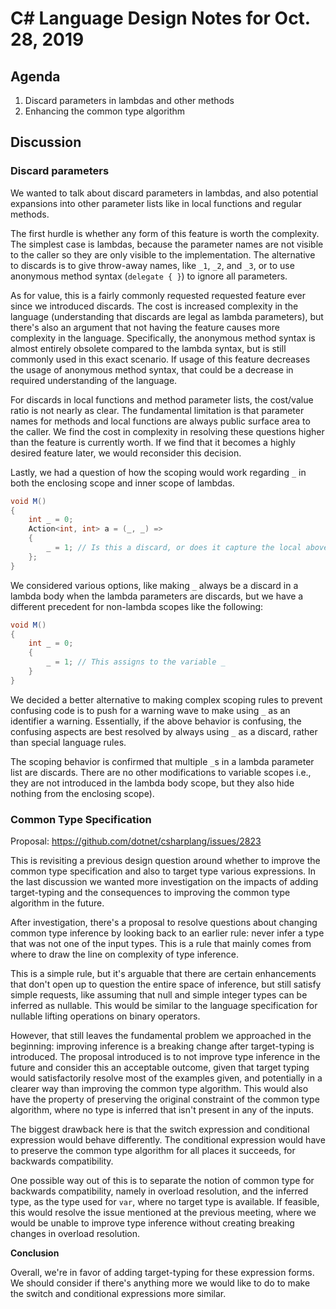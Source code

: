 
# C# Language Design Notes for Oct. 28, 2019

## Agenda

1. Discard parameters in lambdas and other methods
1. Enhancing the common type algorithm

## Discussion

### Discard parameters

We wanted to talk about discard parameters in lambdas, and also potential expansions into other
parameter lists like in local functions and regular methods.

The first hurdle is whether any form of this feature is worth the complexity. The simplest case
is lambdas, because the parameter names are not visible to the caller so they are only visible to
the implementation. The alternative to discards is to give throw-away names, like
`_1`, `_2`, and `_3`, or to use anonymous method syntax (`delegate { }`) to ignore
all parameters.

As for value, this is a fairly commonly requested requested feature ever since we introduced
discards. The cost is increased complexity in the language (understanding that discards are legal
as lambda parameters), but there's also an argument that not having the feature causes more
complexity in the language. Specifically, the anonymous method syntax is almost entirely obsolete
compared to the lambda syntax, but is still commonly used in this exact scenario. If usage of
this feature decreases the usage of anonymous method syntax, that could be a decrease in required
understanding of the language.

For discards in local functions and method parameter lists, the cost/value ratio is not nearly as
clear. The fundamental limitation is that parameter names for methods and local functions are
always public surface area to the caller. We find the cost in complexity in resolving these
questions higher than the feature is currently worth. If we find that it becomes a highly desired
feature later, we would reconsider this decision.

Lastly, we had a question of how the scoping would work regarding `_` in both
the enclosing scope and inner scope of lambdas.

```C#
void M()
{
    int _ = 0;
    Action<int, int> a = (_, _) =>
    {
        _ = 1; // Is this a discard, or does it capture the local above?
    };
}
```

We considered various options, like making `_` always be a discard in a lambda body when the
lambda parameters are discards, but we have a different precedent for non-lambda
scopes like the following:

```C#
void M()
{
    int _ = 0;
    {
        _ = 1; // This assigns to the variable _
    }
}
```

We decided a better alternative to making complex scoping rules to prevent confusing code is to
push for a warning wave to make using `_` as an identifier a warning. Essentially, if the
above behavior is confusing, the confusing aspects are best resolved by always using `_` as a
discard, rather than special language rules.

The scoping behavior is confirmed that multiple `_`s in a lambda parameter list are discards.
There are no other modifications to variable scopes i.e., they are not introduced in the lambda
body scope, but they also hide nothing from the enclosing scope).

### Common Type Specification

Proposal: https://github.com/dotnet/csharplang/issues/2823

This is revisiting a previous design question around whether to improve the common type
specification and also to target type various expressions. In the last discussion we wanted more
investigation on the impacts of adding target-typing and the consequences to improving the common
type algorithm in the future.

After investigation, there's a proposal to resolve questions about changing common type inference
by looking back to an earlier rule: never infer a type that was not one of the input types. This
is a rule that mainly comes from where to draw the line on complexity of type inference.

This is a simple rule, but it's arguable that there are certain enhancements that don't open up
to question the entire space of inference, but still satisfy simple requests, like assuming that
null and simple integer types can be inferred as nullable. This would be similar to the language
specification for nullable lifting operations on binary operators.

However, that still leaves the fundamental problem we approached in the beginning: improving
inference is a breaking change after target-typing is introduced. The proposal introduced is to
not improve type inference in the future and consider this an acceptable outcome, given that
target typing would satisfactorily resolve most of the examples given, and potentially in a
clearer way than improving the common type algorithm. This would also have the property of
preserving the original constraint of the common type algorithm, where no type is inferred that
isn't present in any of the inputs.

The biggest drawback here is that the switch expression and conditional expression would behave
differently. The conditional expression would have to preserve the common type algorithm for all
places it succeeds, for backwards compatibility.

One possible way out of this is to separate the notion of common type for backwards
compatibility, namely in overload resolution, and the inferred type, as the type used for `var`,
where no target type is available. If feasible, this would resolve the issue mentioned at the
previous meeting, where we would be unable to improve type inference without creating breaking
changes in overload resolution.

**Conclusion**

Overall, we're in favor of adding target-typing for these expression forms. We should consider if
there's anything more we would like to do to make the switch and conditional expressions more
similar.